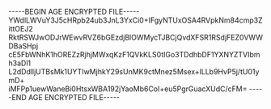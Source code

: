 -----BEGIN AGE ENCRYPTED FILE-----
YWdlLWVuY3J5cHRpb24ub3JnL3YxCi0+IFgyNTUxOSA4RVpkNm84cmp3ZittOEJ2
RktRSWJwODJrWEwvRVZ6bGEzdjBlOWMycTJBCjQvdXFSR1RSdjFEZ0VWWDBaSHpj
cE5FbWNhK1hOREZzRjhjMWxqKzF1QVkKLS0tIGo3TDdhbDF1YXNYZTVIbmh3aDl1
L2dDdlljUTBsMk1UYTIwMjhkY29sUnMK9ctMnez5Msex+lLLb9HvP5j/tU01ymD+
iMFPp1uewWaneBi0HtsxWBA192jYaoMb6CoI+eu5PgrGuacXUdC/cFM=
-----END AGE ENCRYPTED FILE-----
